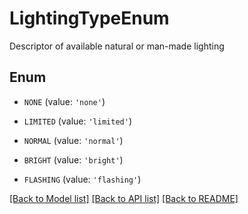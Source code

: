 # LightingTypeEnum

Descriptor of available natural or man-made lighting

## Enum

* `NONE` (value: `'none'`)

* `LIMITED` (value: `'limited'`)

* `NORMAL` (value: `'normal'`)

* `BRIGHT` (value: `'bright'`)

* `FLASHING` (value: `'flashing'`)

[[Back to Model list]](../README.md#documentation-for-models) [[Back to API list]](../README.md#documentation-for-api-endpoints) [[Back to README]](../README.md)


